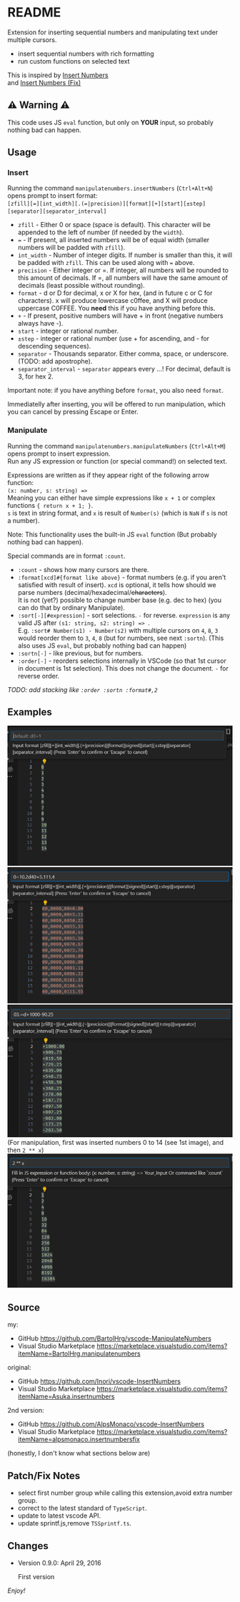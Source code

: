 # README
Extension for inserting sequential numbers and manipulating text under multiple cursors.  
* insert sequential numbers with rich formatting  
* run custom functions on selected text  

This is inspired by [Insert Numbers](https://marketplace.visualstudio.com/items?itemName=Asuka.insertnumbers)  
and [Insert Numbers (Fix)](https://marketplace.visualstudio.com/items?itemName=alpsmonaco.insertnumbersfix)  

## ⚠️ Warning ⚠️
This code uses JS `eval` function, but only on **YOUR** input, so probably nothing bad can happen.  

## Usage

### Insert
Running the command `manipulatenumbers.insertNumbers` (`Ctrl+Alt+N`) opens prompt to insert format:  
`[zfill][=][int_width][.(=|precision)][format][+][start][±step][separator][separator_interval]`  
* `zfill` - Either 0 or space (space is default). This character will be appended to the left of number (if needed by the `width`).  
* `=` - If present, all inserted numbers will be of equal width (smaller numbers will be padded with `zfill`).  
* `int_width` - Number of integer digits. If number is smaller than this, it will be padded with `zfill`. This can be used along with `=` above.  
* `precision` - Either integer or =. If integer, all numbers will be rounded to this amount of decimals. If =, all numbers will have the same amount of decimals (least possible without rounding).  
* `format` - d or D for decimal, x or X for hex, (and in future c or C for characters). x will produce lowercase c0ffee, and X will produce uppercase C0FFEE. You **need** this if you have anything before this.  
* `+` - If present, positive numbers will have + in front (negative numbers always have -).  
* `start` - integer or rational number.  
* `±step` - integer or rational number (use + for ascending, and - for descending sequences).  
* `separator` - Thousands separator. Either comma, space, or underscore. (TODO: add apostrophe).  
* `separator_interval` - `separator` appears every …! For decimal, default is 3, for hex 2.  

Important note: if you have anything before `format`, you also need `format`.  

Immediatelly after inserting, you will be offered to run manipulation, which you can cancel by pressing Escape or Enter.

### Manipulate
Running the command `manipulatenumbers.manipulateNumbers` (`Ctrl+Alt+M`) opens prompt to insert expression.  
Run any JS expression or function (or special command!) on selected text.  

Expressions are written as if they appear right of the following arrow function:  
`(x: number, s: string) => `  
Meaning you can either have simple expressions like `x + 1` or complex functions `{ return x + 1; }`.  
`s` is text in string format, and `x` is result of `Number(s)` (which is `NaN` if `s` is not a number).  

Note: This functionality uses the built-in JS `eval` function (But probably nothing bad can happen).  

Special commands are in format `:count`.  
* `:count` - shows how many cursors are there.  
* `:format[xcd]#{format like above}` - format numbers (e.g. if you aren't satisfied with result of insert). `xcd` is optional, it tells how should we parse numbers (decimal/hexadecimal/~~characters~~).  
  It is not (yet?) possible to change number base (e.g. dec to hex) (you can do that by ordinary Manipulate).  
* `:sort[-][#expression]` - sort selections. `-` for reverse. `expression` is any valid JS after `(s1: string, s2: string) => `.  
  E.g. `:sort# Number(s1) - Number(s2)` with multiple cursors on `4`, `8`, `3` would reorder them to `3`, `4`, `8` (but for numbers, see next `:sortn`). (This also uses JS `eval`, but probably nothing bad can happen)  
* `:sortn[-]` - like previous, but for numbers.  
* `:order[-]` - reorders selections internally in VSCode (so that 1st cursor in document is 1st selection). This does not change the document. `-` for reverse order.  

_TODO: add stacking like `:order :sortn :format#,2`_

## Examples

![default behavior](images/default.png)  
![complex example](images/complex.png)  
![width, =precision, and signed](images/width_and_signed.png)  
(For manipulation, first was inserted numbers 0 to 14 (see 1st image), and then `2 ** x`)  
![manipulation](images/manipulation.png)  


## Source

my:  
* GitHub https://github.com/BartolHrg/vscode-ManipulateNumbers
* Visual Studio Marketplace https://marketplace.visualstudio.com/items?itemName=BartolHrg.manipulatenumbers

original:  
* GitHub https://github.com/Inori/vscode-InsertNumbers
* Visual Studio Marketplace https://marketplace.visualstudio.com/items?itemName=Asuka.insertnumbers

2nd version:  
* GitHub https://github.com/AlpsMonaco/vscode-InsertNumbers
* Visual Studio Marketplace https://marketplace.visualstudio.com/items?itemName=alpsmonaco.insertnumbersfix

(honestly, I don't know what sections below are)

## Patch/Fix Notes
* select first number group while calling this extension,avoid extra number group.
* correct to the latest standard of `TypeScript`.
* update to latest vscode API.
* update sprintf.js,remove `TSSprintf.ts`.


## Changes
* Version 0.9.0: April 29, 2016

    First version


*Enjoy!*
